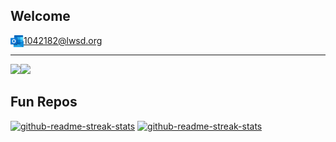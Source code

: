 ## Welcome


<img align="left" alt="Email" width="21px" src="/images/outlook.png" /> 1042182@lwsd.org

***

<img align="left" src="https://github-readme-stats.vercel.app/api?username=someonecantcode&show_icons=true&include_all_commits=true&theme=radical&hide_border=true"/>
<img src="https://github-readme-stats.vercel.app/api/top-langs/?username=someonecantcode&layout=compact&theme=radical&hide_border=true"/>
<br>

## Fun Repos
  <p align="left">
     <a href="https://github.com/someonecantcode/Mario64"><img width="278" src="https://denvercoder1-github-readme-stats.vercel.app/api/pin/?username=someonecantcode&repo=Mario64&theme=react&bg_color=1F222E&title_color=F8D866&hide_border=true&icon_color=F8D866&show_icons=false" alt="github-readme-streak-stats"></a>
     <a href="https://github.com/someonecantcode/nzp"><img width="278" src="https://denvercoder1-github-readme-stats.vercel.app/api/pin/?username=someonecantcode&repo=nzp&theme=react&bg_color=1F222E&title_color=F8D866&hide_border=true&icon_color=F8D866&show_icons=false" alt="github-readme-streak-stats"></a>
</p>



